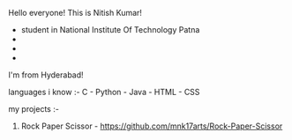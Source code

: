  Hello everyone!
 This is Nitish Kumar!
 * student in National Institute Of Technology Patna
 * 
 *
 *
 I'm from Hyderabad! 
 
 languages i know :-
 C - Python - Java - HTML - CSS

 my projects :-
 1. Rock Paper Scissor - https://github.com/mnk17arts/Rock-Paper-Scissor

